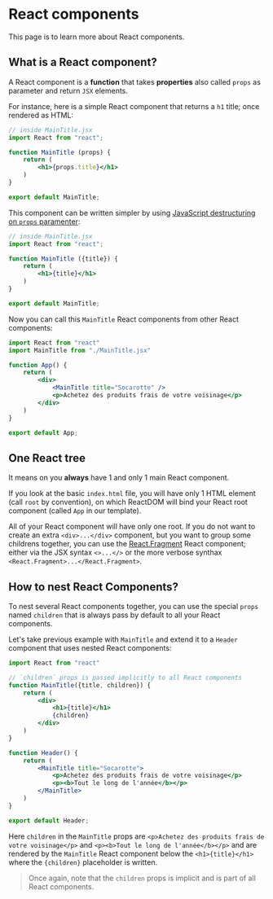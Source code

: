 # React components

This page is to learn more about React components.

## What is a React component?

A React component is a **function** that takes **properties** also called `props` as parameter and return `JSX` elements.

For instance, here is a simple React component that returns a `h1` title; once rendered as HTML:

```jsx
// inside MainTitle.jsx
import React from "react";

function MainTitle (props) {
    return (
        <h1>{props.title}</h1>
    )
}

export default MainTitle;
```

This component can be written simpler by using [JavaScript destructuring on `props` paramenter](https://developer.mozilla.org/en-US/docs/Web/JavaScript/Reference/Operators/Destructuring_assignment#syntax):

```jsx
// inside MainTitle.jsx
import React from "react";

function MainTitle ({title}) {
    return (
        <h1>{title}</h1>
    )
}

export default MainTitle;
```

Now you can call this `MainTitle` React components from other React components:

```jsx
import React from "react"
import MainTitle from "./MainTitle.jsx"

function App() {
    return (
        <div>
            <MainTitle title="Socarotte" />
            <p>Achetez des produits frais de votre voisinage</p>
        </div>
    )
}

export default App;
```

## One React tree

It means on you **always** have 1 and only 1 main React component.

If you look at the basic `index.html` file, you will have only 1 HTML element (call `root` by convention), on which ReactDOM will bind your React root component (called `App` in our template).

All of your React component will have only one root. If you do not want to create an extra `<div>...</div>` component, but you want to group some childrens together, you can use the [React.Fragment](https://react.dev/reference/react/Fragment) React component; either via the JSX syntax `<>...</>` or the more verbose synthax `<React.Fragment>...</React.Fragment>`.

## How to nest React Components?

To nest several React components together, you can use the special `props` named `children` that is always pass by default to all your React components.

Let's take previous example with `MainTitle` and extend it to a `Header` component that uses nested React components:

```jsx
import React from "react"

// `children` props is passed implicitly to all React components
function MainTitle({title, children}) {
    return (
        <div>
            <h1>{title}</h1>
            {children}
        </div>
    )
}

function Header() {
    return (
        <MainTitle title="Socarotte">
            <p>Achetez des produits frais de votre voisinage</p>
            <p><b>Tout le long de l'année</b></p>
        </MainTitle>
    )
}

export default Header;
```

Here `children` in the `MainTitle` props are `<p>Achetez des produits frais de votre voisinage</p>` and `<p><b>Tout le long de l'année</b></p>` and are rendered by the `MainTitle` React component below the `<h1>{title}</h1>` where the `{children}` placeholder is written.

> Once again, note that the `children` props is implicit and is part of all React components.
